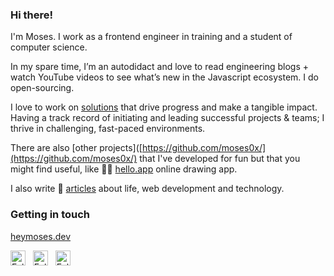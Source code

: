 ### Hi there!

I'm Moses. I work as a frontend engineer in training and a student of computer science. 

In my spare time, I’m an autodidact and love to read engineering blogs + watch YouTube videos to see what’s new in the Javascript ecosystem. I do open-sourcing.

I love to work on [solutions](https://github.com/moses0x/) that drive progress and make a tangible impact. Having a track record of initiating and leading successful projects & teams; I thrive in challenging, fast-paced environments.

There are also [other projects]([https://github.com/moses0x/](https://github.com/moses0x/) that I've developed for fun but that you might find useful, like ✍🏻 [hello.app]([https://github.com/moses0x/](https://github.com/moses0x/)) online drawing app.

I also write 📝 [articles](https://dev.to/moses0x) about life, web development and technology.

### Getting in touch

[heymoses.dev](https://github.com/moses0x)

<a href="https://twitter.com/ajilamoses" title="Follow me on Twitter">
  <img
    width="24"
    alt="Follow me on Twitter"
    src="https://raw.githubusercontent.com/trekhleb/trekhleb/master/assets/icons/twitter.svg"
  /></a>
&nbsp;
<a href="https://www.linkedin.com/in/ajila-moses/" title="Follow me on LinkedIn">
  <img
    width="24"
    alt="Follow me on LinkedIn"
    src="https://raw.githubusercontent.com/trekhleb/trekhleb/master/assets/icons/linkedin.svg"
  /></a>
&nbsp;
<a href="https://medium.com/@moses0x" title="Follow me on Medium">
  <img
    width="24"
    alt="Follow me on Medium"
    src="https://raw.githubusercontent.com/trekhleb/trekhleb/master/assets/icons/medium.svg"
  /></a>
